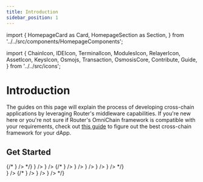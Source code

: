 ```yaml
---
title: Introduction
sidebar_position: 1
---
```

import {
  HomepageCard as Card,
  HomepageSection as Section,
} from '../../src/components/HomepageComponents';

import {
  ChainIcon,
  IDEIcon,
  TerminalIcon,
  ModulesIcon,
  RelayerIcon,
  AssetIcon,
  KeysIcon,
  Osmojs,
  Transaction,
  OsmosisCore,
  Contribute,
  Guide,
} from '../../src/icons';

# Introduction

The guides on this page will explain the process of developing cross-chain applications by leveraging Router's middleware capabilities. If you're new here or you're not sure if Router's OmniChain framework is compatible with your requirements, check out [this guide](../overview/choosing-the-right-framework) to figure out the best cross-chain framework for your dApp.



 ## Get Started
   <Section title="Developers" id="web-sdks" hasSubSections >

   <Section>
  {/* <Card
    title="Build and Test Osmosis Source Code"
    description="Getting started with building and testing Osmosis codebase"
    to="/router-core/build"
    icon={<OsmosisCore />}
  /> */}
  <Card
    title="Installing Prerequisites"
    description="Setting up the machine for developing on the Router Chain"
    to="/router-core/installing-prerequisites"
    icon={<IDEIcon />}
  />
 <Card
    title="Router CLI"
    description="Install routerd to join the network or simple query it."
    to="/router-core/routerd"
    icon={<TerminalIcon />}
  />
  {/* <Card
    title="Modules"
    description="Osmosis modules and their respective CLI commands"
    to="/router-core/modules"
    icon={<ModulesIcon />}
  />
  <Card
    title="Relaying"
    description=" Relay IBC packets between Osmosis and other chains"
    to="/router-core/relaying"
    icon={<RelayerIcon />}
  />
  <Card
    title="Assets"
    description="     Currently supported assets on Osmosis with their corresponding channels and IBC denoms."
    to="/router-core/asset-info"
    icon={<AssetIcon />}
  />
  <Card
    title="Key Management"
    description="Managing keys via CLI and advanced operations such as multisig wallets"
    to="/router-core/category/keys-management"
    icon={<KeysIcon />}
  />
  <Card
    title="Contributing"
    description=" Guidelines to contributing to Osmosis core development."
    to="/router-core/contributing"
    icon={<Contribute />}
  /> */}
  </Section>

  </Section>

   <Section title="Guides" id="web-sdks" hasSubSections >

   <Section>
   <Card
    title="Your First Omnichain dApp"
    description="Learn how to deploy your first omnichain dApp leveraging the Router chain middleware"
  to="/router-core/guides/your-first-omnichain-dapp"
    icon={<Guide />}
  />
    {/* <Card
    title="Transaction Structure"
    description=" Understanding the structure of a transaction on the Osmosis blockchain"
    to="/router-core/guides/structure"
    icon={<Guide />}
  />
   <Card
    title="Performance & Profiling"
    description="Learn how to measure performance and profile your node"
  to="/router-core/guides/performance"
    icon={<Guide />}
  />
  <Card
    title="Creating IBC Pools"
    description="This document lays out the prerequisites and the  process that's needed to ensure that your token meets the interchain UX standards set by Osmosis."
  to="/router-core/guides/create-ibc-pool"
    icon={<Guide />}
  /> */}
  </Section>

  </Section>
